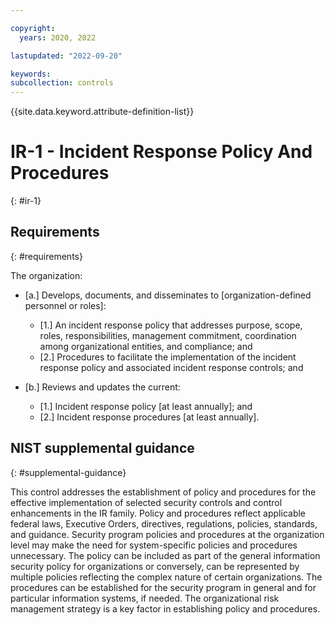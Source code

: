 ```yaml
---

copyright:
  years: 2020, 2022

lastupdated: "2022-09-20"

keywords: 
subcollection: controls
---
```


{{site.data.keyword.attribute-definition-list}}

# IR-1 - Incident Response Policy And Procedures
{: #ir-1}

## Requirements
{: #requirements}

The organization:

- \[a.\] Develops, documents, and disseminates to [organization-defined personnel or roles]:

  - \[1.\] An incident response policy that addresses purpose, scope, roles, responsibilities, management commitment, coordination among organizational entities, and compliance; and
  - \[2.\] Procedures to facilitate the implementation of the incident response policy and associated incident response controls; and

- \[b.\] Reviews and updates the current:

  - \[1.\] Incident response policy [at least annually]; and
  - \[2.\] Incident response procedures [at least annually].

## NIST supplemental guidance
{: #supplemental-guidance}

This control addresses the establishment of policy and procedures for the effective implementation of selected security controls and control enhancements in the IR family. Policy and procedures reflect applicable federal laws, Executive Orders, directives, regulations, policies, standards, and guidance. Security program policies and procedures at the organization level may make the need for system-specific policies and procedures unnecessary. The policy can be included as part of the general information security policy for organizations or conversely, can be represented by multiple policies reflecting the complex nature of certain organizations. The procedures can be established for the security program in general and for particular information systems, if needed. The organizational risk management strategy is a key factor in establishing policy and procedures.

